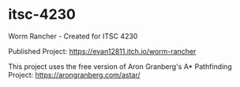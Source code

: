 # itsc-4230
Worm Rancher - Created for ITSC 4230

Published Project: https://evan12811.itch.io/worm-rancher

This project uses the free version of Aron Granberg's A* Pathfinding Project: https://arongranberg.com/astar/